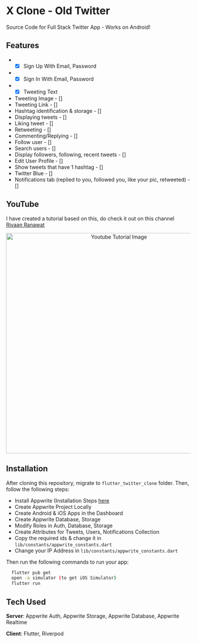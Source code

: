 # X Clone - Old Twitter

Source Code for Full Stack Twitter App - Works on Android!

## Features
- - [x] Sign Up With Email, Password 
- - [x] Sign In With Email, Password 
- - [x] Tweeting Text 
- Tweeting Image - []
- Tweeting Link - []
- Hashtag identification & storage - []
- Displaying tweets - []
- Liking tweet - []
- Retweeting - []
- Commenting/Replying - []
- Follow user - []
- Search users - []
- Display followers, following, recent tweets - []
- Edit User Profile - []
- Show tweets that have 1 hashtag - []
- Twitter Blue - []
- Notifications tab (replied to you, followed you, like your pic, retweeted) - []

## YouTube
I have created a tutorial based on this, do check it out on this channel [Rivaan Ranawat](https://www.youtube.com/watch?v=XnxZLhtkFeg)

<p align="center">
  <img width="600" src="https://github.com/RivaanRanawat/flutter_twitter_clone/blob/master/flutter%20twitter%20clone%20appwriite%20riverpod%20thumbnail.png" alt="Youtube Tutorial Image">
</p>


## Installation
After cloning this repository, migrate to `flutter_twitter_clone` folder. Then, follow the following steps:
- Install Appwrite (Installation Steps [here](https://appwrite.io/docs/installation)
- Create Appwrite Project Locally
- Create Android & iOS Apps in the Dashboard
- Create Appwrite Database, Storage
- Modify Roles in Auth, Database, Storage
- Create Attributes for Tweets, Users, Notifications Collection
- Copy the required ids & change it in `lib/constants/appwrite_constants.dart`
- Change your IP Address in `lib/constants/appwrite_constants.dart`

Then run the following commands to run your app:
```bash
  flutter pub get
  open -a simulator (to get iOS Simulator)
  flutter run
```

## Tech Used
**Server**: Appwrite Auth, Appwrite Storage, Appwrite Database, Appwrite Realtime

**Client**: Flutter, Riverpod
